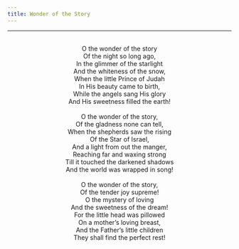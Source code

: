 ```yaml
---
title: Wonder of the Story
---
```


---
<center>
<br/>
O the wonder of the story<br/>
Of the night so long ago,<br/>
In the glimmer of the starlight<br/>
And the whiteness of the snow,<br/>
When the little Prince of Judah<br/>
In His beauty came to birth,<br/>
While the angels sang His glory<br/>
And His sweetness filled the earth!<br/>
<br/>
O the wonder of the story,<br/>
Of the gladness none can tell,<br/>
When the shepherds saw the rising<br/>
Of the Star of Israel,<br/>
And a light from out the manger,<br/>
Reaching far and waxing strong<br/>
Till it touched the darkened shadows<br/>
And the world was wrapped in song!<br/>
<br/>
O the wonder of the story,<br/>
Of the tender joy supreme!<br/>
O the mystery of loving<br/>
And the sweetness of the dream!<br/>
For the little head was pillowed<br/>
On a mother’s loving breast,<br/>
And the Father’s little children<br/>
They shall find the perfect rest!<br/>

</center>